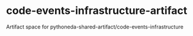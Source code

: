 # code-events-infrastructure-artifact
Artifact space for pythoneda-shared-artifact/code-events-infrastructure
